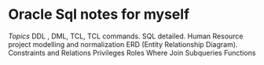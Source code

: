 # Oracle Sql notes for myself
*Topics*
DDL , DML, TCL, TCL commands.
SQL detailed.
Human Resource project modelling and normalization
ERD (Entity Relationship Diagram).
Constraints and Relations
Privileges
Roles
Where
Join
Subqueries
Functions